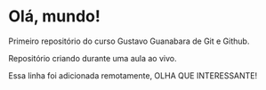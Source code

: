 # Olá, mundo!
Primeiro repositório do curso Gustavo Guanabara de Git e Github.

Repositório criando durante uma aula ao vivo.

Essa linha foi adicionada remotamente, OLHA QUE INTERESSANTE!
